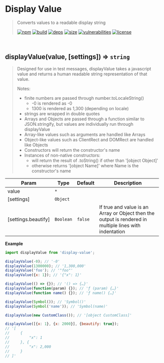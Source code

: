 # Display Value

> Converts values to a readable display string
>
> [![npm][npm]][npm-url]
[![build][build]][build-url]
[![deps][deps]][deps-url]
[![size][size]][size-url]
[![vulnerabilities][vulnerabilities]][vulnerabilities-url]
[![license][license]][license-url]


<br><a name="displayValue"></a>

## displayValue(value, [settings]) ⇒ <code>string</code>
> Designed for use in test messages, displayValue takes a javascript value and returns a human readable string representation of that value.> > Notes:> - finite numbers are passed through number.toLocaleString()>   - -0 is rendered as -0>   - 1300 is rendered as 1,300 (depending on locale)> - strings are wrapped in double quotes> - Arrays and Objects are passed through a function similar to JSON.stringify, but values are individually run through displayValue> - Array-like values such as arguments are handled like Arrays> - Object-like values such as ClientRect and DOMRect are handled like Objects> - Constructors will return the constructor's name> - Instances of non-native constructors:>   - will return the result of .toString() if other than '[object Object]'>   - otherwise returns '[object Name]' where Name is the constructor's name


| Param | Type | Default | Description |
| --- | --- | --- | --- |
| value | <code>\*</code> |  |  |
| [settings] | <code>Object</code> |  |  |
| [settings.beautify] | <code>Boolean</code> | <code>false</code> | If true and value is an Array or Object then the output is rendered in multiple lines with indentation |

**Example**  
``` javascriptimport displayValue from 'display-value';displayValue(-0); // '-0'displayValue(1300000); // '1,300,000'displayValue('foo'); // '"foo"'displayValue({x: 1}); // '{"x": 1}'displayValue(() => {}); // '() => {…}'displayValue(function(param) {}); // 'ƒ (param) {…}'displayValue(function name() {}); // 'ƒ name() {…}'displayValue(Symbol()); // 'Symbol()'displayValue(Symbol('name')); // 'Symbol(name)'displayValue(new CustomClass()); // '[object CustomClass]'displayValue([{x: 1}, {x: 2000}], {beautify: true});// '[//     {//         "x": 1//     }, {//         "x": 2,000//     }// ]'```

[npm]: https://img.shields.io/npm/v/display-value.svg
[npm-url]: https://npmjs.com/package/display-value
[build]: https://travis-ci.org/DarrenPaulWright/display-value.svg?branch&#x3D;master
[build-url]: https://travis-ci.org/DarrenPaulWright/display-value
[deps]: https://david-dm.org/DarrenPaulWright/display-value.svg
[deps-url]: https://david-dm.org/DarrenPaulWright/display-value
[size]: https://packagephobia.now.sh/badge?p&#x3D;display-value
[size-url]: https://packagephobia.now.sh/result?p&#x3D;display-value
[vulnerabilities]: https://snyk.io/test/github/DarrenPaulWright/display-value/badge.svg?targetFile&#x3D;package.json
[vulnerabilities-url]: https://snyk.io/test/github/DarrenPaulWright/display-value?targetFile&#x3D;package.json
[license]: https://img.shields.io/github/license/DarrenPaulWright/display-value.svg
[license-url]: https://npmjs.com/package/display-value/LICENSE.md
